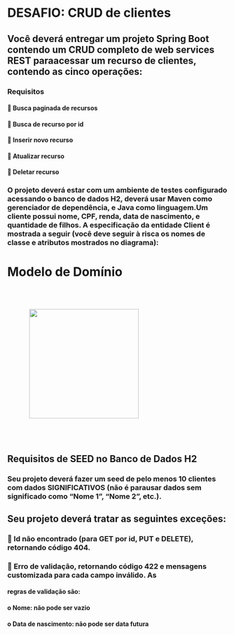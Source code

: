 # DESAFIO: CRUD de clientes
## Você deverá entregar um projeto Spring Boot contendo um CRUD completo de web services REST paraacessar um recurso de clientes, contendo as cinco operações:
### Requisitos
####  Busca paginada de recursos
####  Busca de recurso por id
####  Inserir novo recurso
####  Atualizar recurso
####  Deletar recurso
### O projeto deverá estar com um ambiente de testes configurado acessando o banco de dados H2, deverá usar Maven como gerenciador de dependência, e Java como linguagem.Um cliente possui nome, CPF, renda, data de nascimento, e quantidade de filhos. A especificação da entidade Client é mostrada a seguir (você deve seguir à risca os nomes de classe e atributos mostrados no diagrama):
# Modelo de Domínio
<div style="display: flex; gap: 50px;  padding: 50px;">
    <img src="https://github.com/user-attachments/assets/ae1a6fcd-0f32-4341-8373-f6c883c465d8" width="250" height="250">
</div>

## Requisitos de SEED no Banco de Dados H2
### Seu projeto deverá fazer um seed de pelo menos 10 clientes com dados SIGNIFICATIVOS (não é parausar dados sem significado como “Nome 1”, “Nome 2”, etc.).
## Seu projeto deverá tratar as seguintes exceções:
###  Id não encontrado (para GET por id, PUT e DELETE), retornando código 404.
###  Erro de validação, retornando código 422 e mensagens customizada para cada campo inválido. As
#### regras de validação são:
#### o Nome: não pode ser vazio
#### o Data de nascimento: não pode ser data futura 
